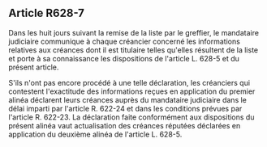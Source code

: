 Article R628-7
----
Dans les huit jours suivant la remise de la liste par le greffier, le mandataire
judiciaire communique à chaque créancier concerné les informations relatives aux
créances dont il est titulaire telles qu'elles résultent de la liste et porte à
sa connaissance les dispositions de l'article L. 628-5 et du présent article.

S'ils n'ont pas encore procédé à une telle déclaration, les créanciers qui
contestent l'exactitude des informations reçues en application du premier alinéa
déclarent leurs créances auprès du mandataire judiciaire dans le délai imparti
par l'article R. 622-24 et dans les conditions prévues par l'article R. 622-23.
La déclaration faite conformément aux dispositions du présent alinéa vaut
actualisation des créances réputées déclarées en application du deuxième alinéa
de l'article L. 628-5.
